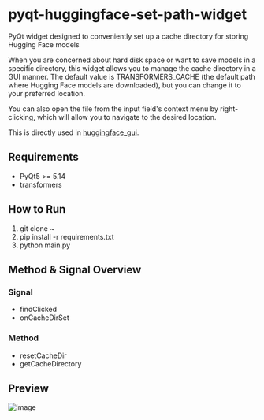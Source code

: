 # pyqt-huggingface-set-path-widget
PyQt widget designed to conveniently set up a cache directory for storing Hugging Face models

When you are concerned about hard disk space or want to save models in a specific directory, this widget allows you to manage the cache directory in a GUI manner. The default value is TRANSFORMERS_CACHE (the default path where Hugging Face models are downloaded), but you can change it to your preferred location.

You can also open the file from the input field's context menu by right-clicking, which will allow you to navigate to the desired location.

This is directly used in <a href="https://github.com/yjg30737/huggingface_gui.git">huggingface_gui</a>. 

## Requirements
* PyQt5 >= 5.14
* transformers

## How to Run
1. git clone ~
2. pip install -r requirements.txt
3. python main.py

## Method & Signal Overview
### Signal
* findClicked
* onCacheDirSet
### Method 
* resetCacheDir
* getCacheDirectory

## Preview
![image](https://github.com/yjg30737/pyqt-huggingface-set-path-widget/assets/55078043/7244d807-5208-4813-bc12-4729ba7d0d40)

